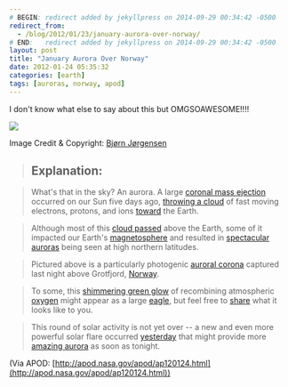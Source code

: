 ```yaml
---
# BEGIN: redirect added by jekyllpress on 2014-09-29 00:34:42 -0500
redirect_from:
  - /blog/2012/01/23/january-aurora-over-norway/
# END:   redirect added by jekyllpress on 2014-09-29 00:34:42 -0500
layout: post
title: "January Aurora Over Norway"
date: 2012-01-24 05:35:32
categories: [earth]
tags: [auroras, norway, apod]
---
```

I don't know what else to say about this but OMGSOAWESOME!!!!

![](http://tt.imageshare.s3.amazonaws.com/earth/aurora/eagleaurora_jorgensen_900.jpg)

Image Credit & Copyright: [Bjørn Jørgensen](http://www.articphoto.no)

> ## Explanation:

> What's that in the sky? An aurora. A large [coronal mass ejection](http://en.wikipedia.org/wiki/Coronal_mass_ejection) occurred on our Sun five days ago, [throwing a cloud](http://www.youtube.com/watch?v=-gMshhlGe4w) of fast moving electrons, protons, and ions [toward](http://iswa.gsfc.nasa.gov/downloads/20120123_052000_anim.tim-den.gif) the Earth. 

> Although most of this [cloud passed](http://cosmiclog.msnbc.msn.com/_news/2012/01/21/10207087-solar-weather-sparks-super-sights) above the Earth, some of it impacted our Earth's [magnetosphere](http://en.wikipedia.org/wiki/Magnetosphere) and resulted in [spectacular auroras](http://spaceweather.com/aurora/gallery_01jan12_page2.htm) being seen at high northern latitudes. 

> Pictured above is a particularly photogenic [auroral corona](http://www.atoptics.co.uk/highsky/aurim10.htm) captured last night above Grotfjord, [Norway](http://en.wikipedia.org/wiki/Norway). 

> To some, this [shimmering green glow](ap110328.html) of recombining atmospheric [oxygen](http://periodic.lanl.gov/8.shtml) might appear as a large [eagle](http://en.wikipedia.org/wiki/Eagle), but feel free to [share](http://asterisk.apod.com/discuss_apod.php?date=120124) what it looks like to you. 

> This round of solar activity is not yet over -- a new and even more powerful solar flare occurred [yesterday](http://www.youtube.com/watch?v=DzYcddwZaPw) that might provide more [amazing aurora](ap110517.html) as soon as tonight. 

(Via APOD: [http://apod.nasa.gov/apod/ap120124.html](http://apod.nasa.gov/apod/ap120124.html))
